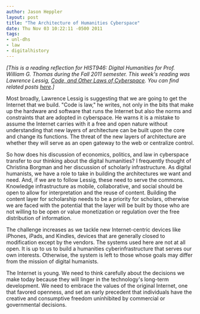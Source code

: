 ```yaml
---
author: Jason Heppler
layout: post
title: "The Architecture of Humanities Cyberspace"
date: Thu Nov 03 10:22:11 -0500 2011
tags: 
- unl-dhs
- law
- digitalhistory
---
```


*[This is a reading reflection for HIST946: Digital Humanities for Prof. William G. Thomas during the Fall 2011 semester. This week's reading was Lawrence Lessig, *[Code, and Other Laws of Cyberspace](http://codev2.cc/)*. You can find related posts [here](http://jasonheppler.org/the-digital-humanities-seminar.html).]*

Most broadly, Lawrence Lessig is suggesting that we are going to get the Internet that we build. "Code is law," he writes, not only in the bits that make up the hardware and software that runs the Internet but also the norms and constraints that are adopted in cyberspace. He warns it is a mistake to assume the Internet carries with it a free and open nature without understanding that new layers of architecture can be built upon the core and change its functions. The threat of the new layers of architecture are whether they will serve as an open gateway to the web or centralize control.

So how does his discussion of economics, politics, and law in cyberspace transfer to our thinking about the digital humanities? I frequently thought of Christina Borgman and her discussion of scholarly infrastructure. As digital humanists, we have a role to take in building the architectures we want and need. And, if we are to follow Lessig, these need to serve the commons. Knowledge infrastructure as mobile, collaborative, and social should be open to allow for interpretation and the reuse of content. Building the content layer for scholarship needs to be a priority for scholars, otherwise we are faced with the potential that the layer will be built by those who are not willing to be open or value monetization or regulation over the free distribution of information. 

The challenge increases as we tackle new Internet-centric devices like iPhones, iPads, and Kindles, devices that are generally closed to modification except by the vendors. The systems used here are not at all open. It is up to us to build a humanities cyberinfrastructure that serves our own interests. Otherwise, the system is left to those whose goals may differ from the mission of digital humanists.

The Internet is young. We need to think carefully about the decisions we make today because they will linger in the technology's long-term development. We need to embrace the values of the original Internet, one that favored openness, and set an early precedent that individuals have the creative and consumptive freedom uninhibited by commercial or governmental decisions.
